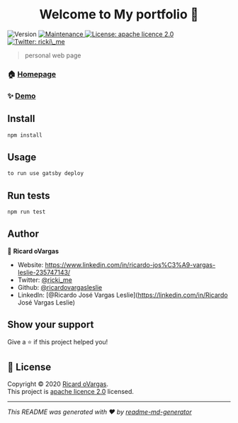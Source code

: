 <h1 align="center">Welcome to My portfolio 👋</h1>
<p>
  <img alt="Version" src="https://img.shields.io/badge/version-1.0.0-blue.svg?cacheSeconds=2592000" />
  <a href="https://github.com/gatsbyjs/gatsby-starter-default/graphs/commit-activity" target="_blank">
    <img alt="Maintenance" src="https://img.shields.io/badge/Maintained%3F-yes-green.svg" />
  </a>
  <a href="https://github.com/gatsbyjs/gatsby-starter-default/blob/master/LICENSE" target="_blank">
    <img alt="License: apache licence 2.0" src="https://img.shields.io/github/license/ricardovargasleslie/portfolioM" />
  </a>
  <a href="https://twitter.com/ricki\_me" target="_blank">
    <img alt="Twitter: ricki\_me" src="https://img.shields.io/twitter/follow/ricki\_me.svg?style=social" />
  </a>
</p>

> personal web page

### 🏠 [Homepage](https://ricardovargasleslie.github.io/my-portfolio/#)

### ✨ [Demo](https://ricardovargasleslie.github.io/my-portfolio/#)

## Install

```sh
npm install
```

## Usage

```sh
to run use gatsby deploy
```

## Run tests

```sh
npm run test
```

## Author

👤 **Ricard oVargas**

* Website: https://www.linkedin.com/in/ricardo-jos%C3%A9-vargas-leslie-235747143/
* Twitter: [@ricki\_me](https://twitter.com/ricki\_me)
* Github: [@ricardovargasleslie](https://github.com/ricardovargasleslie)
* LinkedIn: [@Ricardo José Vargas Leslie](https://linkedin.com/in/Ricardo José Vargas Leslie)

## Show your support

Give a ⭐️ if this project helped you!

## 📝 License

Copyright © 2020 [Ricard oVargas](https://github.com/ricardovargasleslie).<br />
This project is [apache licence 2.0](https://github.com/gatsbyjs/gatsby-starter-default/blob/master/LICENSE) licensed.

***
_This README was generated with ❤️ by [readme-md-generator](https://github.com/kefranabg/readme-md-generator)_
